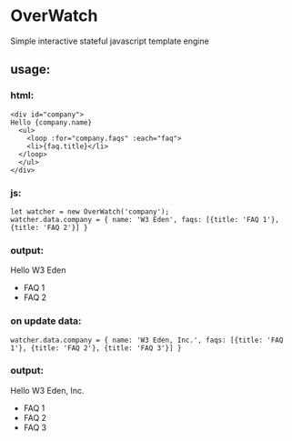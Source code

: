# OverWatch
Simple interactive stateful javascript template engine


## usage:

### html:
```
<div id="company">
Hello {company.name}
  <ul>
    <loop :for="company.faqs" :each="faq">
    <li>{faq.title}</li>
  </loop>
  </ul>
</div>
```

### js:

```
let watcher = new OverWatch('company'); 
watcher.data.company = { name: 'W3 Eden', faqs: [{title: 'FAQ 1'}, {title: 'FAQ 2'}] } 
```

### output:

Hello W3 Eden
* FAQ 1
* FAQ 2


### on update data:
```
watcher.data.company = { name: 'W3 Eden, Inc.', faqs: [{title: 'FAQ 1'}, {title: 'FAQ 2'}, {title: 'FAQ 3'}] }
```

### output:

Hello W3 Eden, Inc.

* FAQ 1
* FAQ 2
* FAQ 3
